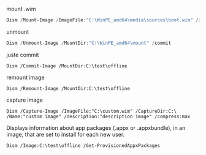 mount .wim
```powershell
Dism /Mount-Image /ImageFile:"C:\WinPE_amd64\media\sources\boot.wim" /index:1 /MountDir:"C:\WinPE_amd64\mount"
```
unmount
```powershell
Dism /Unmount-Image /MountDir:"C:\WinPE_amd64\mount" /commit
```
juste commit
```
Dism /Commit-Image /MountDir:C:\test\offline
```
remount image
```
Dism /Remount-Image /MountDir:C:\test\offline
```
capture image
```
Dism /Capture-Image /ImageFile:"C:\custom.wim" /CaptureDir:C:\ /Name:"custom image" /description:"description image" /compress:max
```


Displays information about app packages (.appx or .appxbundle), in an image, that are set to install for each new user.

```
Dism /Image:C:\test\offline /Get-ProvisionedAppxPackages
```